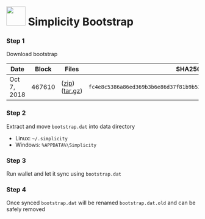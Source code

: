 # <img src="https://i.imgur.com/EVMMO6N.jpg" width="50"> Simplicity Bootstrap

### Step 1
Download bootstrap

| Date  | Block | Files | SHA256 |
| --- | --- | --- | --- |
| Oct 7, 2018 | 467610 | ([zip](https://transfer.sh/10zytw/bootstrap.zip)) ([tar.gz](https://transfer.sh/ZjQGp/bootstrap.tar.gz)) | `fc4e8c5386a86ed369b3b6e86d37f81b9b53d8280546904f2f237bb871856d9b` |

### Step 2
Extract and move `bootstrap.dat` into data directory

* Linux: `~/.simplicity`
* Windows: `%APPDATA%\Simplicity`

### Step 3
Run wallet and let it sync using `bootstrap.dat`

### Step 4
Once synced `bootstrap.dat` will be renamed `bootstrap.dat.old` and can be safely removed
